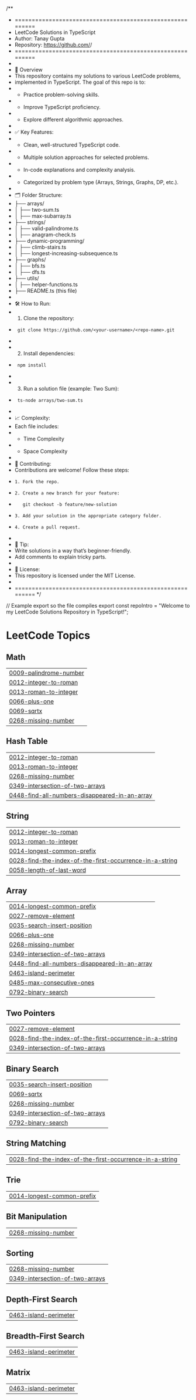 /**
 * =========================================================
 * LeetCode Solutions in TypeScript
 * Author: Tanay Gupta
 * Repository: https://github.com/<your-username>/<repo-name>
 * =========================================================
 *
 * 📌 Overview
 * This repository contains my solutions to various LeetCode problems,
 * implemented in TypeScript. The goal of this repo is to:
 *   - Practice problem-solving skills.
 *   - Improve TypeScript proficiency.
 *   - Explore different algorithmic approaches.
 *
 * ✅ Key Features:
 *   - Clean, well-structured TypeScript code.
 *   - Multiple solution approaches for selected problems.
 *   - In-code explanations and complexity analysis.
 *   - Categorized by problem type (Arrays, Strings, Graphs, DP, etc.).
 *
 * 🗂 Folder Structure:
 *   ├── arrays/
 *   │   ├── two-sum.ts
 *   │   ├── max-subarray.ts
 *   ├── strings/
 *   │   ├── valid-palindrome.ts
 *   │   ├── anagram-check.ts
 *   ├── dynamic-programming/
 *   │   ├── climb-stairs.ts
 *   │   ├── longest-increasing-subsequence.ts
 *   ├── graphs/
 *   │   ├── bfs.ts
 *   │   ├── dfs.ts
 *   ├── utils/
 *   │   ├── helper-functions.ts
 *   ├── README.ts (this file)
 *
 * 🛠 How to Run:
 *   1. Clone the repository:
 *      git clone https://github.com/<your-username>/<repo-name>.git
 *
 *   2. Install dependencies:
 *      npm install
 *
 *   3. Run a solution file (example: Two Sum):
 *      ts-node arrays/two-sum.ts
 *
 * 📈 Complexity:
 * Each file includes:
 *   - Time Complexity
 *   - Space Complexity
 *
 * 🤝 Contributing:
 *   Contributions are welcome! Follow these steps:
 *     1. Fork the repo.
 *     2. Create a new branch for your feature:
 *        git checkout -b feature/new-solution
 *     3. Add your solution in the appropriate category folder.
 *     4. Create a pull request.
 *
 * 🧠 Tip:
 * Write solutions in a way that’s beginner-friendly.
 * Add comments to explain tricky parts.
 *
 * 📜 License:
 * This repository is licensed under the MIT License.
 *
 * =========================================================
 */

// Example export so the file compiles
export const repoIntro = "Welcome to my LeetCode Solutions Repository in TypeScript!";

<!---LeetCode Topics Start-->
# LeetCode Topics
## Math
|  |
| ------- |
| [0009-palindrome-number](https://github.com/tanay28gupta/Leet_code/tree/master/0009-palindrome-number) |
| [0012-integer-to-roman](https://github.com/tanay28gupta/Leet_code/tree/master/0012-integer-to-roman) |
| [0013-roman-to-integer](https://github.com/tanay28gupta/Leet_code/tree/master/0013-roman-to-integer) |
| [0066-plus-one](https://github.com/tanay28gupta/Leet_code/tree/master/0066-plus-one) |
| [0069-sqrtx](https://github.com/tanay28gupta/Leet_code/tree/master/0069-sqrtx) |
| [0268-missing-number](https://github.com/tanay28gupta/Leet_code/tree/master/0268-missing-number) |
## Hash Table
|  |
| ------- |
| [0012-integer-to-roman](https://github.com/tanay28gupta/Leet_code/tree/master/0012-integer-to-roman) |
| [0013-roman-to-integer](https://github.com/tanay28gupta/Leet_code/tree/master/0013-roman-to-integer) |
| [0268-missing-number](https://github.com/tanay28gupta/Leet_code/tree/master/0268-missing-number) |
| [0349-intersection-of-two-arrays](https://github.com/tanay28gupta/Leet_code/tree/master/0349-intersection-of-two-arrays) |
| [0448-find-all-numbers-disappeared-in-an-array](https://github.com/tanay28gupta/Leet_code/tree/master/0448-find-all-numbers-disappeared-in-an-array) |
## String
|  |
| ------- |
| [0012-integer-to-roman](https://github.com/tanay28gupta/Leet_code/tree/master/0012-integer-to-roman) |
| [0013-roman-to-integer](https://github.com/tanay28gupta/Leet_code/tree/master/0013-roman-to-integer) |
| [0014-longest-common-prefix](https://github.com/tanay28gupta/Leet_code/tree/master/0014-longest-common-prefix) |
| [0028-find-the-index-of-the-first-occurrence-in-a-string](https://github.com/tanay28gupta/Leet_code/tree/master/0028-find-the-index-of-the-first-occurrence-in-a-string) |
| [0058-length-of-last-word](https://github.com/tanay28gupta/Leet_code/tree/master/0058-length-of-last-word) |
## Array
|  |
| ------- |
| [0014-longest-common-prefix](https://github.com/tanay28gupta/Leet_code/tree/master/0014-longest-common-prefix) |
| [0027-remove-element](https://github.com/tanay28gupta/Leet_code/tree/master/0027-remove-element) |
| [0035-search-insert-position](https://github.com/tanay28gupta/Leet_code/tree/master/0035-search-insert-position) |
| [0066-plus-one](https://github.com/tanay28gupta/Leet_code/tree/master/0066-plus-one) |
| [0268-missing-number](https://github.com/tanay28gupta/Leet_code/tree/master/0268-missing-number) |
| [0349-intersection-of-two-arrays](https://github.com/tanay28gupta/Leet_code/tree/master/0349-intersection-of-two-arrays) |
| [0448-find-all-numbers-disappeared-in-an-array](https://github.com/tanay28gupta/Leet_code/tree/master/0448-find-all-numbers-disappeared-in-an-array) |
| [0463-island-perimeter](https://github.com/tanay28gupta/Leet_code/tree/master/0463-island-perimeter) |
| [0485-max-consecutive-ones](https://github.com/tanay28gupta/Leet_code/tree/master/0485-max-consecutive-ones) |
| [0792-binary-search](https://github.com/tanay28gupta/Leet_code/tree/master/0792-binary-search) |
## Two Pointers
|  |
| ------- |
| [0027-remove-element](https://github.com/tanay28gupta/Leet_code/tree/master/0027-remove-element) |
| [0028-find-the-index-of-the-first-occurrence-in-a-string](https://github.com/tanay28gupta/Leet_code/tree/master/0028-find-the-index-of-the-first-occurrence-in-a-string) |
| [0349-intersection-of-two-arrays](https://github.com/tanay28gupta/Leet_code/tree/master/0349-intersection-of-two-arrays) |
## Binary Search
|  |
| ------- |
| [0035-search-insert-position](https://github.com/tanay28gupta/Leet_code/tree/master/0035-search-insert-position) |
| [0069-sqrtx](https://github.com/tanay28gupta/Leet_code/tree/master/0069-sqrtx) |
| [0268-missing-number](https://github.com/tanay28gupta/Leet_code/tree/master/0268-missing-number) |
| [0349-intersection-of-two-arrays](https://github.com/tanay28gupta/Leet_code/tree/master/0349-intersection-of-two-arrays) |
| [0792-binary-search](https://github.com/tanay28gupta/Leet_code/tree/master/0792-binary-search) |
## String Matching
|  |
| ------- |
| [0028-find-the-index-of-the-first-occurrence-in-a-string](https://github.com/tanay28gupta/Leet_code/tree/master/0028-find-the-index-of-the-first-occurrence-in-a-string) |
## Trie
|  |
| ------- |
| [0014-longest-common-prefix](https://github.com/tanay28gupta/Leet_code/tree/master/0014-longest-common-prefix) |
## Bit Manipulation
|  |
| ------- |
| [0268-missing-number](https://github.com/tanay28gupta/Leet_code/tree/master/0268-missing-number) |
## Sorting
|  |
| ------- |
| [0268-missing-number](https://github.com/tanay28gupta/Leet_code/tree/master/0268-missing-number) |
| [0349-intersection-of-two-arrays](https://github.com/tanay28gupta/Leet_code/tree/master/0349-intersection-of-two-arrays) |
## Depth-First Search
|  |
| ------- |
| [0463-island-perimeter](https://github.com/tanay28gupta/Leet_code/tree/master/0463-island-perimeter) |
## Breadth-First Search
|  |
| ------- |
| [0463-island-perimeter](https://github.com/tanay28gupta/Leet_code/tree/master/0463-island-perimeter) |
## Matrix
|  |
| ------- |
| [0463-island-perimeter](https://github.com/tanay28gupta/Leet_code/tree/master/0463-island-perimeter) |
<!---LeetCode Topics End-->